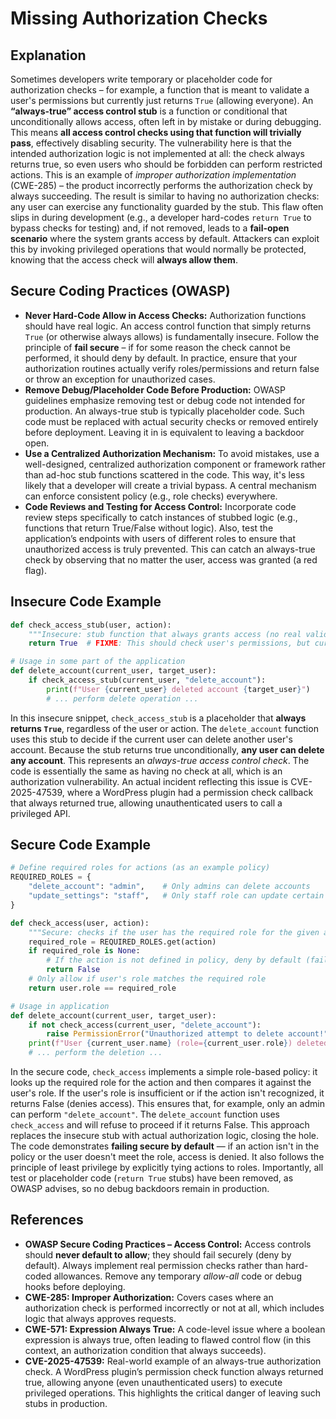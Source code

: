 # Missing Authorization Checks

## Explanation

Sometimes developers write temporary or placeholder code for authorization checks – for example, a function that is meant to validate a user's permissions but currently just returns `True` (allowing everyone). An **“always-true” access control stub** is a function or conditional that unconditionally allows access, often left in by mistake or during debugging. This means **all access control checks using that function will trivially pass**, effectively disabling security. The vulnerability here is that the intended authorization logic is not implemented at all: the check always returns true, so even users who should be forbidden can perform restricted actions. This is an example of *improper authorization implementation* (CWE-285) – the product incorrectly performs the authorization check by always succeeding. The result is similar to having no authorization checks: any user can exercise any functionality guarded by the stub. This flaw often slips in during development (e.g., a developer hard-codes `return True` to bypass checks for testing) and, if not removed, leads to a **fail-open scenario** where the system grants access by default. Attackers can exploit this by invoking privileged operations that would normally be protected, knowing that the access check will **always allow them**.

## Secure Coding Practices (OWASP)

* **Never Hard-Code Allow in Access Checks:** Authorization functions should have real logic. An access control function that simply returns `True` (or otherwise always allows) is fundamentally insecure. Follow the principle of **fail secure** – if for some reason the check cannot be performed, it should deny by default. In practice, ensure that your authorization routines actually verify roles/permissions and return false or throw an exception for unauthorized cases.
* **Remove Debug/Placeholder Code Before Production:** OWASP guidelines emphasize removing test or debug code not intended for production. An always-true stub is typically placeholder code. Such code must be replaced with actual security checks or removed entirely before deployment. Leaving it in is equivalent to leaving a backdoor open.
* **Use a Centralized Authorization Mechanism:** To avoid mistakes, use a well-designed, centralized authorization component or framework rather than ad-hoc stub functions scattered in the code. This way, it's less likely that a developer will create a trivial bypass. A central mechanism can enforce consistent policy (e.g., role checks) everywhere.
* **Code Reviews and Testing for Access Control:** Incorporate code review steps specifically to catch instances of stubbed logic (e.g., functions that return True/False without logic). Also, test the application’s endpoints with users of different roles to ensure that unauthorized access is truly prevented. This can catch an always-true check by observing that no matter the user, access was granted (a red flag).

## Insecure Code Example

```python
def check_access_stub(user, action):
    """Insecure: stub function that always grants access (no real validation)"""
    return True  # FIXME: This should check user's permissions, but currently allows everyone

# Usage in some part of the application
def delete_account(current_user, target_user):
    if check_access_stub(current_user, "delete_account"):
        print(f"User {current_user} deleted account {target_user}")
        # ... perform delete operation ...
```

In this insecure snippet, `check_access_stub` is a placeholder that **always returns `True`**, regardless of the user or action. The `delete_account` function uses this stub to decide if the current user can delete another user's account. Because the stub returns true unconditionally, **any user can delete any account**. This represents an *always-true access control check*. The code is essentially the same as having no check at all, which is an authorization vulnerability. An actual incident reflecting this issue is CVE-2025-47539, where a WordPress plugin had a permission check callback that always returned true, allowing unauthenticated users to call a privileged API.

## Secure Code Example

```python
# Define required roles for actions (as an example policy)
REQUIRED_ROLES = {
    "delete_account": "admin",    # Only admins can delete accounts
    "update_settings": "staff",   # Only staff role can update certain settings
}

def check_access(user, action):
    """Secure: checks if the user has the required role for the given action"""
    required_role = REQUIRED_ROLES.get(action)
    if required_role is None:
        # If the action is not defined in policy, deny by default (fail secure)
        return False
    # Only allow if user's role matches the required role
    return user.role == required_role

# Usage in application
def delete_account(current_user, target_user):
    if not check_access(current_user, "delete_account"):
        raise PermissionError("Unauthorized attempt to delete account!")
    print(f"User {current_user.name} (role={current_user.role}) deleted account {target_user}")
    # ... perform the deletion ...
```

In the secure code, `check_access` implements a simple role-based policy: it looks up the required role for the action and then compares it against the user's role. If the user's role is insufficient or if the action isn't recognized, it returns False (denies access). This ensures that, for example, only an admin can perform `"delete_account"`. The `delete_account` function uses `check_access` and will refuse to proceed if it returns False. This approach replaces the insecure stub with actual authorization logic, closing the hole. The code demonstrates **failing secure by default** — if an action isn't in the policy or the user doesn't meet the role, access is denied. It also follows the principle of least privilege by explicitly tying actions to roles. Importantly, all test or placeholder code (`return True` stubs) have been removed, as OWASP advises, so no debug backdoors remain in production.

## References

* **OWASP Secure Coding Practices – Access Control:** Access controls should **never default to allow**; they should fail securely (deny by default). Always implement real permission checks rather than hard-coded allowances. Remove any temporary *allow-all* code or debug hooks before deploying.
* **CWE-285: Improper Authorization:** Covers cases where an authorization check is performed incorrectly or not at all, which includes logic that always approves requests.
* **CWE-571: Expression Always True:** A code-level issue where a boolean expression is always true, often leading to flawed control flow (in this context, an authorization condition that always succeeds).
* **CVE-2025-47539:** Real-world example of an always-true authorization check. A WordPress plugin’s permission check function always returned true, allowing anyone (even unauthenticated users) to execute privileged operations. This highlights the critical danger of leaving such stubs in production.
